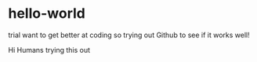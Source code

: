 # hello-world
trial 
want to get better at coding so trying out Github to see if it works well!



Hi Humans
trying this out
